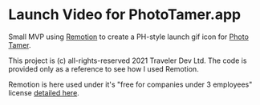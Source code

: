 # Launch Video for PhotoTamer.app

Small MVP using [Remotion](https://www.remotion.dev/) to create a PH-style launch gif icon for [Photo Tamer](https://www.phototamer.app/).

This project is (c) all-rights-reserved 2021 Traveler Dev Ltd. The code is provided only as a reference to see how I used Remotion.

Remotion is here used under it's "free for companies under 3 employees" license [detailed here](https://github.com/JonnyBurger/remotion/blob/main/LICENSE.md).
